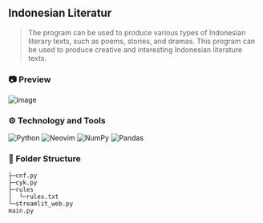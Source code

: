 ## Indonesian Literatur

> The program can be used to produce various types of Indonesian literary texts, such as poems, stories, and dramas. This program can be used to produce creative and interesting Indonesian literature texts.

### 📷 Preview
![image](https://github.com/icequeenwand/indonesian-literature/assets/69134731/e5f09fa3-ac21-4e78-a55a-f7db6e51186b)

### ⚙️ Technology and Tools
![Python](https://img.shields.io/badge/python-3670A0?style=for-the-badge&logo=python&logoColor=ffdd54)
![Neovim](https://img.shields.io/badge/NeoVim-%2357A143.svg?&style=for-the-badge&logo=neovim&logoColor=white)
![NumPy](https://img.shields.io/badge/numpy-%23013243.svg?style=for-the-badge&logo=numpy&logoColor=white)
![Pandas](https://img.shields.io/badge/pandas-%23150458.svg?style=for-the-badge&logo=pandas&logoColor=white)

### 🌲 Folder Structure
```
├─cnf.py
├─cyk.py
├─rules
│  └─rules.txt
└─streamlit_web.py
main.py
```

